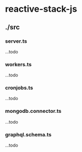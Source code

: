 # reactive-stack-js

## ./src

### server.ts
...todo

### workers.ts
...todo

### cronjobs.ts
...todo

### mongodb.connector.ts
...todo

### graphql.schema.ts
...todo
